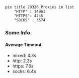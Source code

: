 
```mermaid
pie title 20326 Proxies in list
    "HTTP" : 14961
    "HTTPS": 4245
    "SOCKS" : 3574
```

### Some Info
#### Average Timeout

- mixed: 4.3s
- http: 2.3s
- https: 7.6s
- socks: 6.4s